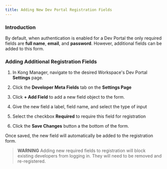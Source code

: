 ```yaml
---
title: Adding New Dev Portal Registration Fields
---
```



### Introduction

By default, when authentication is enabled for a Dev Portal the only required
fields are **full name**, **email**, and **password**. However, additional fields can be added
to this form.


### Adding Additional Registration Fields

1. In Kong Manager, navigate to the desired Workspace's Dev Portal **Settings** page.

2. Click the **Developer Meta Fields** tab on the **Settings Page**

3. Click **+ Add Field** to add a new field object to the form.

4. Give the new field a label, field name, and select the type of input

5. Select the checkbox **Required** to require this field for registration

6. Click the **Save Changes** button a the bottom of the form.


Once saved, the new field will automatically be added to the registration form.

> **WARNING** Adding new required fields to registration will block existing
> developers from logging in. They will need to be removed and re-registered.
